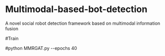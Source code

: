 # Multimodal-based-bot-detection
A novel social robot detection framework based on multimodal information fusion

#Train 

#python MMRGAT.py --epochs 40
